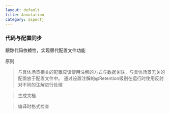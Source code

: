 ```yaml
---
layout: default
title: Annotation
category: aspectj
---
```


### 代码与配置同步

跟踪代码依赖性，实现替代配置文件功能

原则

>与具体场景相关的配置应该使用注解的方式与数据关联，与具体场景无关的配置放于配置文件中。
>通过设置注解的@Retention级别在运行时使用反射对不同的注解进行处理

>生成文档

>编译时格式检查

